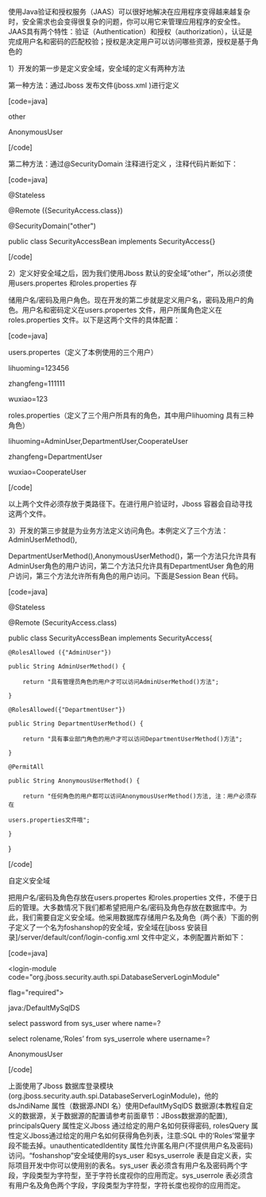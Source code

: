 使用Java验证和授权服务（JAAS）可以很好地解决在应用程序变得越来越复杂时，安全需求也会变得很复杂的问题，你可以用它来管理应用程序的安全性。JAAS具有两个特性：验证（Authentication）和授权（authorization），认证是完成用户名和密码的匹配校验；授权是决定用户可以访问哪些资源，授权是基于角色的
1）开发的第一步是定义安全域，安全域的定义有两种方法
第一种方法：通过Jboss 发布文件(jboss.xml )进行定义
[code=java]
<?xml version="1.0" encoding="UTF-8"?>
<jboss>
<!-- Bug in EJB3 of JBoss 4.0.4 GA
<security-domain>java:/jaas/other</security-domain>
-->
<security-domain>other</security-domain>
<unauthenticated-principal>AnonymousUser</unauthenticated-principal>
</jboss>
[/code]
第二种方法：通过@SecurityDomain 注释进行定义 ，注释代码片断如下：
[code=java]
@Stateless
@Remote ({SecurityAccess.class})
@SecurityDomain("other")
public class SecurityAccessBean implements SecurityAccess{}
[/code]
2）定义好安全域之后，因为我们使用Jboss 默认的安全域”other”，所以必须使用users.propertes 和roles.properties 存
储用户名/密码及用户角色。现在开发的第二步就是定义用户名，密码及用户的角色。用户名和密码定义在users.propertes 文件，用户所属角色定义在roles.properties 文件。以下是这两个文件的具体配置：
[code=java]
users.propertes（定义了本例使用的三个用户）
lihuoming=123456
zhangfeng=111111
wuxiao=123
roles.properties（定义了三个用户所具有的角色，其中用户lihuoming 具有三种角色）
lihuoming=AdminUser,DepartmentUser,CooperateUser
zhangfeng=DepartmentUser
wuxiao=CooperateUser
[/code]
以上两个文件必须存放于类路径下。在进行用户验证时，Jboss 容器会自动寻找这两个文件。
3）开发的第三步就是为业务方法定义访问角色。本例定义了三个方法：AdminUserMethod(),
DepartmentUserMethod(),AnonymousUserMethod()，第一个方法只允许具有AdminUser角色的用户访问，第二个方法只允许具有DepartmentUser 角色的用户访问，第三个方法允许所有角色的用户访问。下面是Session Bean 代码。
[code=java]
@Stateless
@Remote (SecurityAccess.class)
public class SecurityAccessBean implements SecurityAccess{
	@RolesAllowed ({"AdminUser"})
	public String AdminUserMethod() {
		return "具有管理员角色的用户才可以访问AdminUserMethod()方法";
	}
	@RolesAllowed({"DepartmentUser"})
	public String DepartmentUserMethod() {
		return "具有事业部门角色的用户才可以访问DepartmentUserMethod()方法";
	}
	@PermitAll 
	public String AnonymousUserMethod() {
		return "任何角色的用户都可以访问AnonymousUserMethod()方法, 注：用户必须存在
	users.properties文件哦";
	}
}
[/code]
自定义安全域
把用户名/密码及角色存放在users.propertes 和roles.properties 文件，不便于日后的管理。大多数情况下我们都希望把用户名/密码及角色存放在数据库中。为此，我们需要自定义安全域。他采用数据库存储用户名及角色（两个表）下面的例子定义了一个名为foshanshop的安全域，安全域在[jboss 安装目录]/server/default/conf/login-config.xml 文件中定义，本例配置片断如下：
[code=java]
<!-- ....................... foshanshop login configuration ....................-->
<application-policy name="foshanshop">
<authentication>
<login-module code="org.jboss.security.auth.spi.DatabaseServerLoginModule"
flag="required">
<module-option name="dsJndiName">java:/DefaultMySqlDS</module-option>
<module-option name="principalsQuery">
select password from sys_user where name=?
</module-option>
<module-option name="rolesQuery">
select rolename,‘Roles’ from sys_userrole where username=?
</module-option>
<module-option name = "unauthenticatedIdentity">AnonymousUser</module-option>
</login-module>
</authentication>
</application-policy>
[/code]
上面使用了Jboss 数据库登录模块(org.jboss.security.auth.spi.DatabaseServerLoginModule)，他的dsJndiName 属性（数据源JNDI 名）使用DefaultMySqlDS 数据源(本教程自定义的数据源，关于数据源的配置请参考前面章节：JBoss数据源的配置), principalsQuery 属性定义Jboss 通过给定的用户名如何获得密码, rolesQuery 属性定义Jboss通过给定的用户名如何获得角色列表，注意:SQL 中的‘Roles’常量字段不能去掉。unauthenticatedIdentity 属性允许匿名用户(不提供用户名及密码)访问。“foshanshop”安全域使用的sys_user 和sys_userrole 表是自定义表，实际项目开发中你可以使用别的表名。sys_user 表必须含有用户名及密码两个字段，字段类型为字符型，至于字符长度视你的应用而定。sys_userrole 表必须含有用户名及角色两个字段，字段类型为字符型，字符长度也视你的应用而定。